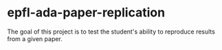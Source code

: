 # epfl-ada-paper-replication
The goal of this project is to test the student's ability to reproduce results from a given paper.
